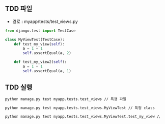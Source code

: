 ## TDD 파일

- 경로 : myapp/tests/test_views.py
```python
from django.test import TestCase

class MyViewTest(TestCase):
    def test_my_view(self):
        a = 1 + 1
        self.assertEqual(a, 2)

    def test_my_view2(self):
        a = 1 + 1
        self.assertEqual(a, 1)
```

## TDD 실행
```bash
python manage.py test myapp.tests.test_views // 특정 파일

python manage.py test myapp.tests.test_views.MyViewTest // 특정 class

python manage.py test myapp.tests.test_views.MyViewTest.test_my_view // 특정 method

```
